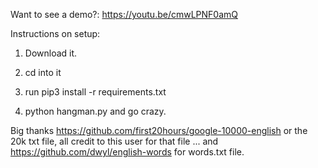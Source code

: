 Want to see a demo?: https://youtu.be/cmwLPNF0amQ

Instructions on setup:
 1. Download it.

2. cd into it

3. run pip3 install -r requirements.txt

4. python hangman.py    and go crazy.

Big thanks https://github.com/first20hours/google-10000-english
or the 20k txt file, all credit to this user for that
file
... and https://github.com/dwyl/english-words for words.txt 
file.
